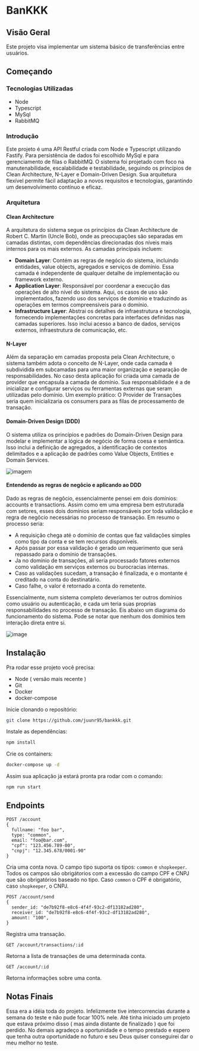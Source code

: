 # BanKKK

## Visão Geral

Este projeto visa implementar um sistema básico de transferências entre usuários.

## Começando

### Tecnologias Utilizadas

- Node
- Typescript
- MySql
- RabbitMQ

### Introdução

Este projeto é uma API Restful criada com Node e Typescript utilizando Fastify. Para persistência de dados foi escolhido
MySql e para gerenciamento de filas o RabbitMQ. O sistema foi projetado com foco na manutenabilidade, escalabilidade e testabilidade, 
seguindo os princípios de Clean Architecture, N-Layer e Domain-Driven Design. Sua arquitetura flexível permite fácil 
adaptação a novos requisitos e tecnologias, garantindo um desenvolvimento contínuo e eficaz.

### Arquitetura

#### Clean Architecture

A arquitetura do sistema segue os princípios da Clean Architecture de Robert C. Martin (Uncle Bob), onde as preocupações são separadas em camadas distintas, com dependências direcionadas dos níveis mais internos para os mais externos. As camadas principais incluem:
- **Domain Layer**: Contém as regras de negócio do sistema, incluindo entidades, value objects, agregados e serviços de domínio. Essa camada é independente de qualquer detalhe de implementação ou framework externo.
- **Application Layer**: Responsável por coordenar a execução das operações de alto nível do sistema. Aqui, os casos de uso são implementados, fazendo uso dos serviços de domínio e traduzindo as operações em termos compreensíveis para o domínio.
- **Infrastructure Layer**: Abstrai os detalhes de infraestrutura e tecnologia, fornecendo implementações concretas para interfaces definidas nas camadas superiores. Isso inclui acesso a banco de dados, serviços externos, infraestrutura de comunicação, etc.

#### N-Layer

Além da separação em camadas proposta pela Clean Architecture, o sistema também adota o conceito de N-Layer, onde cada camada é subdividida em subcamadas para uma maior organização e separação de responsabilidades.
No caso desta aplicação foi criada uma camada de provider que encapsula a camada de domínio. Sua responsabilidade é a de inicializar e configurar serviços ou ferramentas externas que seram utilizadas pelo domínio.
Um exemplo prático: O Provider de Transações seria quem inicializaria os consumers para as filas de processamento de transação.

#### Domain-Driven Design (DDD)
O sistema utiliza os princípios e padrões do Domain-Driven Design para modelar e 
implementar a lógica de negócio de forma coesa e semântica. 
Isso inclui a definição de agregados, a identificação de contextos delimitados e a 
aplicação de padrões como Value Objects, Entities e Domain Services.

![imagem](https://cdn.hibit.dev/images/posts/2021/ddd_layers.png)

#### Entendendo as regras de negôcio e aplicando ao DDD

Dado as regras de negôcio, essencialmente pensei em dois domínios: accounts e transactions.
Assim como em uma empresa bem estruturada com setores, esses dois domínios seriam responsáveis por toda validação e regra de negôcio
necessárias no processo de transação. Em resumo o processo seria:

- A requisição chega até o domínio de contas que faz validações simples como tipo da conta e se tem recursos disponíveis.
- Após passar por essa validação é gerado um requerimento que será repassado para o domínio de transações.
- Ja no domínio de transações, ali seria processado fatores externos como validação em serviços externos ou burocracias internas.
- Caso as validações sucedam, a transação é finalizada, e o montante é creditado na conta do destinatário.
- Caso falhe, o valor é retornado a conta do remetente.

Essencialmente, num sistema completo deveríamos ter outros domínios como usuário ou autenticação, e cada um teria suas proprias responsabilidades no processo de transação.
Eis abaixo um diagrama do funcionamento do sistema. Pode se notar que nenhum dos domínios tem interação direta entre si.

![image](https://i.ibb.co/t8ZrjRy/Diagrama-em-branco.png)


## Instalação

Pra rodar esse projeto você precisa:

- Node ( versão mais recente )
- Git
- Docker
- docker-compose

Inicie clonando o repositório:

```bash
git clone https://github.com/juunr95/bankkk.git
```

Instale as dependências:

```bash
npm install
```

Crie os containers:

```bash
docker-compose up -d
```

Assim sua aplicação ja estará pronta pra rodar com o comando:

```bash
npm run start
```

## Endpoints

```http request
POST /account
{
  fullname: "foo bar",
  type: "common",
  email: "foo@bar.com",
  "cpf": "123.456.789-00",
  "cnpj": "12.345.678/0001-90"
}
```
Cria uma conta nova. O campo tipo suporta os tipos: `common` e `shopkeeper`. Todos os campos são obrigátorios com a excessão do campo
CPF e CNPJ que são obrigatórios baseado no tipo. Caso `common` o CPF é obrigatório, caso `shopkeeper`, o CNPJ.

```http request
POST /account/send
{
  sender_id: "de7b92f8-e8c6-4f4f-93c2-df13182ad280",
  receiver_id: "de7b92f8-e8c6-4f4f-93c2-df13182ad280",
  amount: "100",
}
```
Registra uma transação.

```http request
GET /account/transactions/:id
```
Retorna a lista de transações de uma determinada conta.

```http request
GET /account/:id
```
Retorna informações sobre uma conta.

## Notas Finais

Essa era a idéia toda do projeto. Infelizmente tive intercorrencias durante a semana do teste e não pude focar 100% nele.
Até tinha iniciado um projeto que estava próximo disso ( mas ainda distante de finalizado ) que foi perdido.
No demais agradeço a oportunidade e o tempo prestado e espero que tenha outra oportunidade no futuro e seu Deus quiser conseguirei dar o meu melhor no teste.


